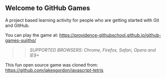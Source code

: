 ## Welcome to GitHub Games

A project based learning activity for people who are getting started with Git and GitHub.

You can play the game at: https://providence-githubschool.github.io/github-games-sujithq/

>> _*SUPPORTED BROWSERS*: Chrome, Firefox, Safari, Opera and IE9+_

This fun open source game was cloned from: https://github.com/jakesgordon/javascript-tetris
